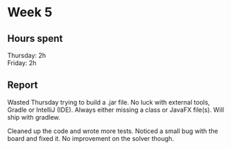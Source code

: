 # Week 5

## Hours spent

Thursday: 2h\
Friday: 2h

## Report

Wasted Thursday trying to build a .jar file. No luck with external tools, Gradle or IntelliJ (IDE). Always either missing a class or JavaFX file(s). Will ship with gradlew.

Cleaned up the code and wrote more tests. Noticed a small bug with the board and fixed it. No improvement on the solver though.